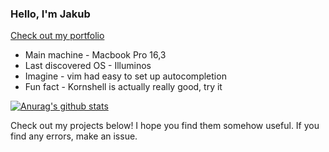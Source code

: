 ### Hello, I'm Jakub
[Check out my portfolio](https://desantbucie.github.io/portfolio)

* Main machine - Macbook Pro 16,3
* Last discovered OS - Illuminos
* Imagine - vim had easy to set up autocompletion
* Fun fact - Kornshell is actually really good, try it
 
[![Anurag's github stats](https://github-readme-stats.vercel.app/api?username=DesantBucie&theme=outrun&count_private=true&include_all_commits=true)](https://github.com/DesantBucie)

Check out my projects below! I hope you find them somehow useful. If you find any errors, make an issue. 

